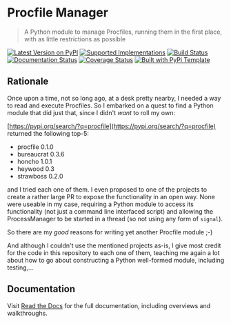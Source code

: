 # Procfile Manager

> A Python module to manage Procfiles, running them in the first place, with as little restrictions as possible

[![Latest Version on PyPI](https://img.shields.io/pypi/v/procfile-manager.svg)](https://pypi.python.org/pypi/procfile-manager/)
[![Supported Implementations](https://img.shields.io/pypi/pyversions/procfile-manager.svg)](https://pypi.python.org/pypi/procfile-manager/)
[![Build Status](https://secure.travis-ci.org/christophevg/py-procfile-manager.svg?branch=master)](http://travis-ci.org/christophevg/py-procfile-manager)
[![Documentation Status](https://readthedocs.org/projects/procfile-manager/badge/?version=latest)](https://procfile-manager.readthedocs.io/en/latest/?badge=latest)
[![Coverage Status](https://coveralls.io/repos/github/christophevg/py-procfile-manager/badge.svg?branch=master)](https://coveralls.io/github/christophevg/py-procfile-manager?branch=master)
[![Built with PyPi Template](https://img.shields.io/badge/PyPi_Template-v0.0.6-blue.svg)](https://github.com/christophevg/pypi-template)

## Rationale

Once upon a time, not so long ago, at a desk pretty nearby, I needed a way to read and execute Procfiles. So I embarked on a quest to find a Python module that did just that, since I didn't _want_ to roll my own:

[https://pypi.org/search/?q=procfile](https://pypi.org/search/?q=procfile) returned the following top-5:
 
* procfile 0.1.0
* bureaucrat 0.3.6
* honcho 1.0.1
* heywood 0.3
* strawboss 0.2.0

and I tried each one of them. I even proposed to one of the projects to create a rather large PR to expose the functionality in an open way. None were useable in my case, requiring a Python module to access its functionality (not just a command line interfaced script) and allowing the ProcessManager to be started in a thread (so not using any form of `signal`).

So there are my _good_ reasons for writing yet another Procfile module ;-)

And although I couldn't use the mentioned projects as-is, I give most credit for the code in this repository to each one of them, teaching me again a lot about how to go about constructing a Python well-formed module, including testing,...

## Documentation

Visit [Read the Docs](https://procfie-manager.readthedocs.org) for the full documentation, including overviews and walkthroughs.
